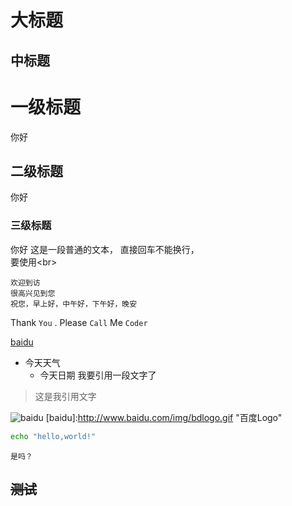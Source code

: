 大标题
=====
中标题
-----
# 一级标题
你好
## 二级标题
你好
### 三级标题
你好
这是一段普通的文本，
直接回车不能换行，<br>
要使用\<br>
    
    欢迎到访
    很高兴见到您
    祝您，早上好，中午好，下午好，晚安

Thank `You` . Please `Call` Me `Coder`

[baidu](www.baidu.com "百度")
* 今天天气
  * 今天日期
我要引用一段文字了
>这是我引用文字

![baidu](http://www.baidu.com/img/bdlogo.gif "百度logo")
[baidu]:http://www.baidu.com/img/bdlogo.gif "百度Logo"

```bash
echo "hello,world!"
```

```不支持
是吗？
```

## ~~测试~~

